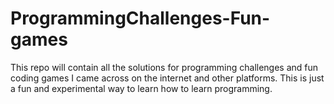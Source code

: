# ProgrammingChallenges-Fun-games
This repo will contain all the solutions for programming challenges and fun coding games I came across on the internet and other platforms. This is just a fun and experimental way to learn how to learn programming.
